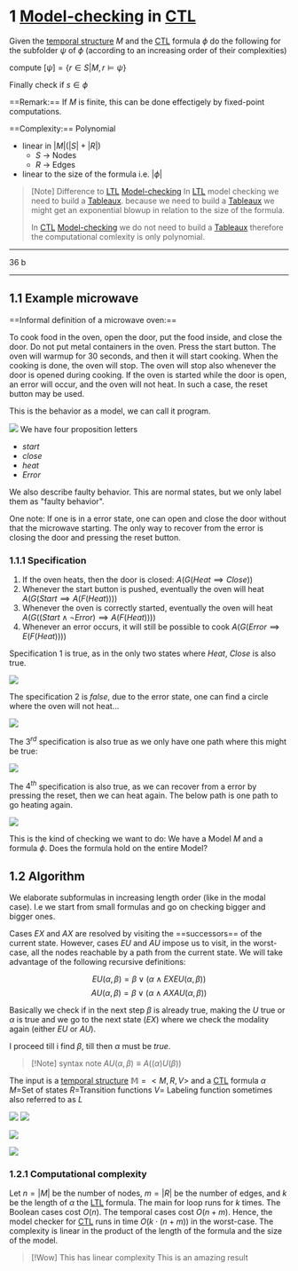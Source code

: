 # 1 [Model-checking](Model-checking.md) in [CTL](Branching%20time%20temporal%20logic.md)
Given the [temporal structure](Kripke%20structure.md) $M$ and the [CTL](Branching%20time%20temporal%20logic.md) formula $\phi$  do the following for the subfolder $\psi$ of $\phi$ (according to an increasing order of their complexities)

compute $[\psi]=\{r \in S|M,r \models \psi\}$

Finally check if $s \in \phi$


==Remark:== If  $M$ is finite, this can be done effectigely by fixed-point computations.

==Complexity:== Polynomial
- linear in $|M|(|S|+|R|)$
	- $S$ -> Nodes
	- $R$ -> Edges
- linear to the size of the formula i.e. $|\phi|$ 

>[Note] Difference to [LTL](temporal%20logic.md) [Model-checking](Model-checking.md)
>In [LTL](temporal%20logic.md) model checking we need to build a [Tableaux](Tableaux.md). because we need to build a [Tableaux](Tableaux.md) we might get an exponential blowup in relation to the size of the formula.
>
>In [CTL](Branching%20time%20temporal%20logic.md) [Model-checking](Model-checking.md) we do not need to build a [Tableaux](Tableaux.md) therefore the computational comlexity is only polynomial.



---

36 b

---


## 1.1 Example microwave

==Informal definition of a microwave oven:==

To cook food in the oven, open the door, put the food inside, and close the door. Do not put metal containers in the oven. 
Press the start button. The oven will warmup for 30 seconds, and then it will start cooking. When the cooking is done, the oven will stop. The oven will stop also whenever the door is opened during cooking. If the oven is started while the door is open, an error will occur, and the oven will not heat. In such a case, the reset button may be used.

This is the behavior as a model, we can call it program.

![](Verification%2036_image_1.png)
We have four proposition letters
- $start$
- $close$
- $heat$
- $Error$

We also describe faulty behavior. This are normal states, but we only label them as "faulty behavior".

One note: If one is in a error state, one can open and close the door without that the microwave starting. The only way to recover from the error is closing the door and pressing the reset button.

### 1.1.1 Specification
1. If the oven heats, then the door is closed:
	$A(G(Heat \implies Close))$
2. Whenever the start button is pushed, eventually the oven will heat
	$A(G(Start \implies A(F(Heat))))$
3. Whenever the oven is correctly started, eventually the oven will heat
	$A(G((Start \land \neg Error) \implies A(F(Heat))))$
4. Whenever an error occurs, it will still be possible to cook
	$A(G(Error \implies E(F(Heat))))$

Specification 1 is true, as in the only two states where $Heat$, $Close$ is also true.

![](Verification%2036_image_2.png)

The specification 2 is $false$, due to the error state, one can find a circle where the oven will not heat...

![](Verification%2036_image_3.png)

The $3^{rd}$ specification is also true as we only have one path where this might be true:

![](Verification%2036_image_4.png)

The $4^{th}$ specification is also true, as we can recover from a error by pressing the reset, then we can heat again. The below path is one path to go heating again.

![](Verification%2036_image_5.png)



This is the kind of checking we want to do: We have a Model $M$ and a formula $\phi$. Does the formula hold on the entire Model?

## 1.2 Algorithm

We elaborate subformulas in increasing length order (like in the modal case). I.e we start from small formulas and go on checking bigger and bigger ones.

Cases $EX$ and $AX$ are resolved by visiting the ==successors== of the current state. However, cases $EU$ and $AU$ impose us to visit, in the worst-case, all the nodes reachable by a path from the current state. We will take advantage of the following recursive definitions:

$$EU(\alpha,\beta)=\beta \lor (\alpha \land EXEU(\alpha,\beta))$$
$$AU(\alpha,\beta)=\beta \lor (\alpha \land AXAU(\alpha,\beta))$$

Basically we check if in the next step $\beta$ is already true, making the $U$ true or $\alpha$ is true and we go to the next state ($EX$) where we check the modality again (either $EU$ or $AU$).

I proceed till i find $\beta$, till then $\alpha$ must be $true$.

>[!Note] syntax note
>$AU(\alpha,\beta) \equiv A((\alpha)U(\beta))$

The input is a [temporal structure](Kripke%20structure.md) $\mathbb{M}=<M,R,V>$ and a [CTL](Branching%20time%20temporal%20logic.md) formula $\alpha$
$M$=Set of states
$R$=Transition functions
$V$= Labeling function sometimes also referred to as $L$

![](Verification%2036_image_6.png)
![](Verification%2036_image_7.png)

![](Verification%2036_image_8.png)

![](Verification%2036_image_9.png)

### 1.2.1 Computational complexity
Let $n = |M|$ be the number of nodes, $m = |R|$ be the number of edges, and $k$ be the length of $α$ the [LTL](temporal%20logic.md) formula.
The main for loop runs for $k$ times. The Boolean cases cost $O(n)$.
The temporal cases cost $O(n+m)$. Hence, the model checker for [CTL](Branching%20time%20temporal%20logic.md) runs in time $O(k \cdot (n + m))$ in the worst-case.
The complexity is linear in the product of the length of the formula and the size of the model.

>[!Wow] This has linear complexity
>This is an amazing result

